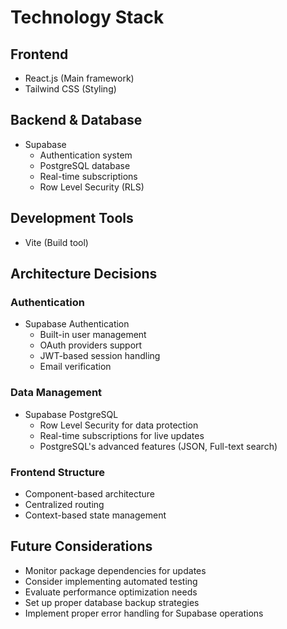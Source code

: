 # Technology Stack

## Frontend
- React.js (Main framework)
- Tailwind CSS (Styling)

## Backend & Database
- Supabase
  - Authentication system
  - PostgreSQL database
  - Real-time subscriptions
  - Row Level Security (RLS)

## Development Tools
- Vite (Build tool)

## Architecture Decisions
### Authentication
- Supabase Authentication
  - Built-in user management
  - OAuth providers support
  - JWT-based session handling
  - Email verification

### Data Management
- Supabase PostgreSQL
  - Row Level Security for data protection
  - Real-time subscriptions for live updates
  - PostgreSQL's advanced features (JSON, Full-text search)

### Frontend Structure
- Component-based architecture
- Centralized routing
- Context-based state management

## Future Considerations
- Monitor package dependencies for updates
- Consider implementing automated testing
- Evaluate performance optimization needs
- Set up proper database backup strategies
- Implement proper error handling for Supabase operations
